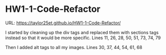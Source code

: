 # HW1-1-Code-Refactor
URL:  https://taylor25et.github.io/HW1-1-Code-Refactor/

I started by cleaning up the div tags and replaced them with sections tags instead so that it would be more specific. Lines 11, 26, 28, 50, 51, 73, 74, 79

Then I added alt tags to all my images. Lines 30, 37, 44, 54, 61, 68

